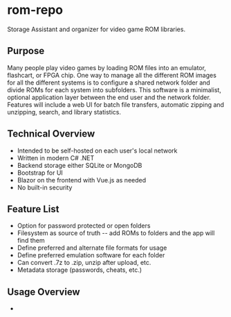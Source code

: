 # rom-repo
Storage Assistant and organizer for video game ROM libraries. 

## Purpose

Many people play video games by loading ROM files into an emulator, flashcart, or FPGA chip. One way to manage all the different ROM images for all the different systems is to configure a shared network folder and divide ROMs for each system into subfolders. This software is a minimalist, optional application layer between the end user and the network folder. Features will include a web UI for batch file transfers, automatic zipping and unzipping, search, and library statistics. 

## Technical Overview
* Intended to be self-hosted on each user's local network
* Written in modern C# .NET
* Backend storage either SQLite or MongoDB
* Bootstrap for UI
* Blazor on the frontend with Vue.js as needed
* No built-in security

## Feature List
* Option for password protected or open folders
* Filesystem as source of truth -- add ROMs to folders and the app will find them
* Define preferred and alternate file formats for usage
* Define preferred emulation software for each folder
* Can convert .7z to .zip, unzip after upload, etc.
* Metadata storage (passwords, cheats, etc.)

## Usage Overview
* 

